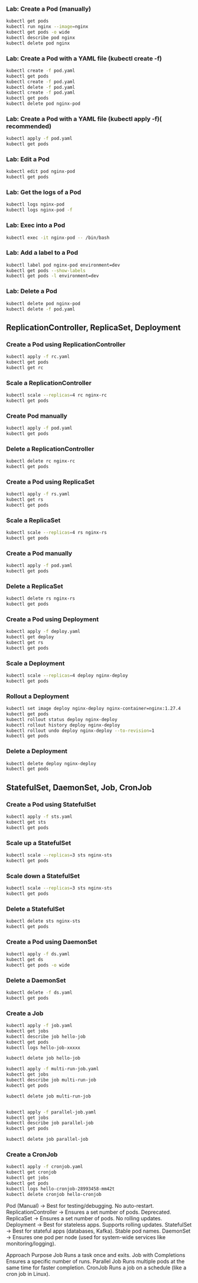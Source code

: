 

### Lab: Create a Pod (manually)

```bash
kubectl get pods
kubectl run nginx --image=nginx
kubectl get pods -o wide
kubectl describe pod nginx
kubectl delete pod nginx
```

### Lab: Create a Pod with a YAML file (kubectl create -f)

```bash
kubectl create -f pod.yaml
kubectl get pods
kubectl create -f pod.yaml
kubectl delete -f pod.yaml
kubectl create -f pod.yaml
kubectl get pods
kubectl delete pod nginx-pod
```

### Lab: Create a Pod with a YAML file (kubectl apply -f)( recommended)

```bash
kubectl apply -f pod.yaml 
kubectl get pods
```

### Lab: Edit a Pod
```bash
kubectl edit pod nginx-pod
kubectl get pods
```

### Lab: Get the logs of a Pod
```bash
kubectl logs nginx-pod 
kubectl logs nginx-pod -f
```

### Lab: Exec into a Pod
```bash
kubectl exec -it nginx-pod -- /bin/bash
```

### Lab: Add a label to a Pod
```bash
kubectl label pod nginx-pod environment=dev
kubectl get pods --show-labels
kubectl get pods -l environment=dev
```

### Lab: Delete a Pod 
```bash
kubectl delete pod nginx-pod
kubectl delete -f pod.yaml
```


## ReplicationController, ReplicaSet, Deployment

### Create a Pod using ReplicationController

```bash
kubectl apply -f rc.yaml
kubectl get pods
kubectl get rc
```

### Scale a ReplicationController
```bash
kubectl scale --replicas=4 rc nginx-rc
kubectl get pods
```

### Create Pod manually
```bash
kubectl apply -f pod.yaml
kubectl get pods
```

### Delete a ReplicationController
```bash
kubectl delete rc nginx-rc
kubectl get pods
```


### Create a Pod using ReplicaSet
```bash
kubectl apply -f rs.yaml
kubectl get rs
kubectl get pods
```

### Scale a ReplicaSet
```bash
kubectl scale --replicas=4 rs nginx-rs
kubectl get pods
```

### Create a Pod manually
```bash
kubectl apply -f pod.yaml
kubectl get pods
```

### Delete a ReplicaSet
```bash
kubectl delete rs nginx-rs
kubectl get pods
```





### Create a Pod using Deployment
```bash
kubectl apply -f deploy.yaml
kubectl get deploy
kubectl get rs
kubectl get pods
```

### Scale a Deployment
```bash
kubectl scale --replicas=4 deploy nginx-deploy
kubectl get pods
```

### Rollout a Deployment
```bash
kubectl set image deploy nginx-deploy nginx-container=nginx:1.27.4
kubectl get pods
kubectl rollout status deploy nginx-deploy
kubectl rollout history deploy nginx-deploy
kubectl rollout undo deploy nginx-deploy --to-revision=1
kubectl get pods
```

### Delete a Deployment
```bash
kubectl delete deploy nginx-deploy
kubectl get pods
```


## StatefulSet, DaemonSet, Job, CronJob


### Create a Pod using StatefulSet
```bash
kubectl apply -f sts.yaml
kubectl get sts
kubectl get pods
```

### Scale up a StatefulSet
```bash
kubectl scale --replicas=3 sts nginx-sts
kubectl get pods
```

### Scale down a StatefulSet
```bash
kubectl scale --replicas=3 sts nginx-sts
kubectl get pods
```

### Delete a StatefulSet
```bash
kubectl delete sts nginx-sts
kubectl get pods
```


### Create a Pod using DaemonSet
```bash
kubectl apply -f ds.yaml
kubectl get ds
kubectl get pods -o wide
```

### Delete a DaemonSet
```bash
kubectl delete -f ds.yaml
kubectl get pods
```

### Create a Job
```bash
kubectl apply -f job.yaml
kubectl get jobs
kubectl describe job hello-job
kubectl get pods
kubectl logs hello-job-xxxxx

kubectl delete job hello-job

kubectl apply -f multi-run-job.yaml
kubectl get jobs
kubectl describe job multi-run-job
kubectl get pods

kubectl delete job multi-run-job


kubectl apply -f parallel-job.yaml
kubectl get jobs
kubectl describe job parallel-job
kubectl get pods

kubectl delete job parallel-job

```

### Create a CronJob
```bash
kubectl apply -f cronjob.yaml
kubectl get cronjob
kubectl get jobs
kubectl get pods
kubectl logs hello-cronjob-28993458-mm42t
kubectl delete cronjob hello-cronjob
```

Pod (Manual) ->	Best for testing/debugging. No auto-restart.
ReplicationController ->	Ensures a set number of pods. Deprecated.
ReplicaSet ->	Ensures a set number of pods. No rolling updates.
Deployment ->	Best for stateless apps. Supports rolling updates.
StatefulSet ->	Best for stateful apps (databases, Kafka). Stable pod names.
DaemonSet ->	Ensures one pod per node (used for system-wide services like monitoring/logging).


Approach	Purpose
Job	Runs a task once and exits.
Job with Completions	Ensures a specific number of runs.
Parallel Job	Runs multiple pods at the same time for faster completion.
CronJob	Runs a job on a schedule (like a cron job in Linux).
